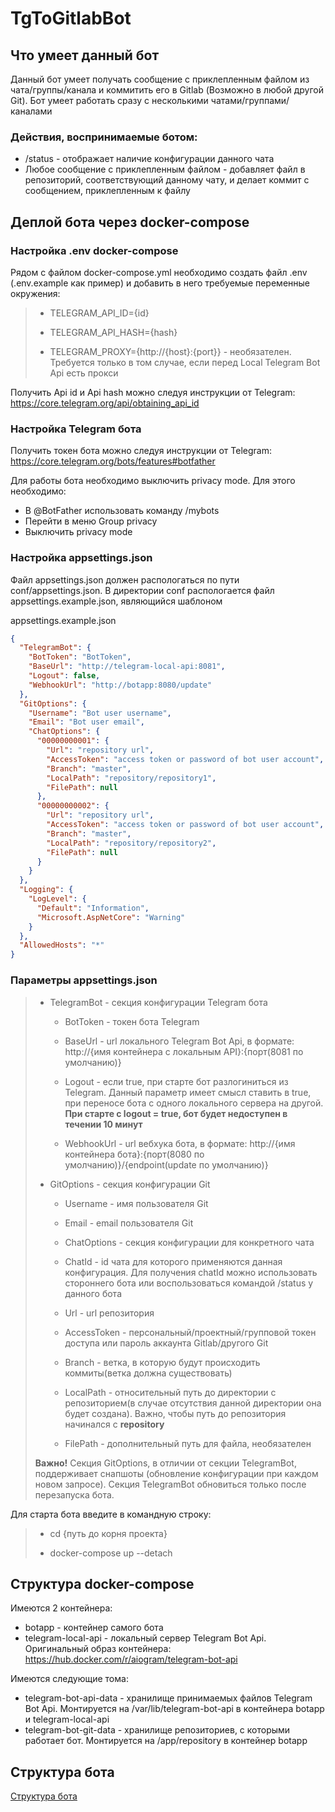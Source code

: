# TgToGitlabBot

## Что умеет данный бот

Данный бот умеет получать сообщение с приклепленным файлом из чата/группы/канала и коммитить его в Gitlab (Возможно в любой другой Git).
Бот умеет работать сразу с несколькими чатами/группами/каналами

### Действия, воспринимаемые ботом:

- /status - отображает наличие конфигурации данного чата
- Любое сообщение с приклепленным файлом - добавляет файл в репозиторий, соответствующий данному чату, и делает коммит с сообщением, приклепленным к файлу

## Деплой бота через docker-compose

### Настройка .env docker-compose

Рядом с файлом docker-compose.yml необходимо создать файл .env (.env.example как пример) и добавить в него требуемые переменные окружения:
> - TELEGRAM_API_ID={id}
>
> - TELEGRAM_API_HASH={hash}
>
> - TELEGRAM_PROXY={http://{host}:{port}} - необязателен. Требуется только в том случае, если перед Local Telegram Bot Api есть прокси
>
Получить Api id и Api hash можно следуя инструкции от Telegram: https://core.telegram.org/api/obtaining_api_id

### Настройка Telegram бота

Получить токен бота можно следуя инструкции от Telegram: https://core.telegram.org/bots/features#botfather

Для работы бота необходимо выключить privacy mode. Для этого необходимо:
- В @BotFather использовать команду /mybots
- Перейти в меню Group privacy
- Выключить privacy mode

### Настройка appsettings.json

Файл appsettings.json должен распологаться по пути conf/appsettings.json.
В директории conf распологается файл appsettings.example.json, являющийся шаблоном 

appsettings.example.json
```json
{
  "TelegramBot": {
    "BotToken": "BotToken",
    "BaseUrl": "http://telegram-local-api:8081",
    "Logout": false,
    "WebhookUrl": "http://botapp:8080/update"
  },
  "GitOptions": {
    "Username": "Bot user username",
    "Email": "Bot user email",
    "ChatOptions": {
      "00000000001": {
        "Url": "repository url",        
        "AccessToken": "access token or password of bot user account",
        "Branch": "master",
        "LocalPath": "repository/repository1",
        "FilePath": null
      },
      "00000000002": {
        "Url": "repository url",        
        "AccessToken": "access token or password of bot user account",
        "Branch": "master",
        "LocalPath": "repository/repository2",
        "FilePath": null
      }
    }
  },  
  "Logging": {
    "LogLevel": {
      "Default": "Information",
      "Microsoft.AspNetCore": "Warning"
    }
  },
  "AllowedHosts": "*"
}
```
### Параметры appsettings.json

> - TelegramBot - секция конфигурации Telegram бота
>
>   - BotToken - токен бота Telegram
> 
>   - BaseUrl - url локального Telegram Bot Api, в формате: http://{имя контейнера с локальным API}:{порт(8081 по умолчанию)}
>
>   - Logout - если true, при старте бот разлогиниться из Telegram. Данный параметр имеет смысл ставить в true, при переносе бота с одного локального сервера на другой. **При старте с logout = true, бот будет недоступен в течении 10 минут**
>
>   - WebhookUrl - url вебхука бота, в формате: http://{имя контейнера бота}:{порт(8080 по умолчанию)}/{endpoint(update по умолчанию)}
>
> - GitOptions - секция конфигурации Git
>
>   - Username - имя пользователя Git
>
>   - Email - email пользователя Git
>
>   - ChatOptions - секция конфигурации для конкретного чата
> 
>    - ChatId - id чата для которого применяются данная конфигурация. Для получения chatId можно использовать стороннего бота или воспользоваться командой /status у данного бота
>
>    - Url - url репозитория
>
>    - AccessToken - персональный/проектный/групповой токен доступа или пароль аккаунта Gitlab/другого Git
>
>    - Branch - ветка, в которую будут происходить коммиты(ветка должна существовать)
>
>    - LocalPath - относительный путь до директории с репозиторием(в случае отсутствия данной директории она будет создана). Важно, чтобы путь до репозитория начинался с **repository**
>
>    - FilePath - дополнительный путь для файла, необязателен
>
> **Важно!** Секция GitOptions, в отличии от секции TelegramBot, поддерживает снапшоты (обновление конфигурации при каждом новом запросе). Секция TelegramBot обновиться только после перезапуска бота.
>


Для старта бота введите в командную строку:
>
> - cd {путь до корня проекта}
> 
> - docker-compose up --detach

## Структура docker-compose

Имеются 2 контейнера:
- botapp - контейнер самого бота
- telegram-local-api - локальный сервер Telegram Bot Api. Оригинальный образ контейнера: https://hub.docker.com/r/aiogram/telegram-bot-api

Имеются следующие тома:
- telegram-bot-api-data - хранилище принимаемых файлов Telegram Bot Api. Монтируется на /var/lib/telegram-bot-api в контейнера botapp и telegram-local-api
- telegram-bot-git-data - хранилище репозиториев, с которыми работает бот. Монтируется на /app/repository в контейнер botapp

## Структура бота

[Структура бота](/project-structure.md)
